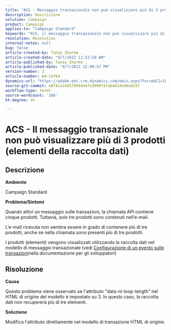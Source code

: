 ```yaml
---
title: "ACS - Messaggio transazionale non può visualizzare più di 3 prodotti (elementi della raccolta dati)"
description: Descrizione
solution: Campaign
product: Campaign
applies-to: "Campaign Standard"
keywords: "KCS, il messaggio transazionale non può visualizzare più di 3 prodotti (elementi della raccolta dati)"
resolution: Resolution
internal-notes: null
bug: false
article-created-by: Tanay Sharma .
article-created-date: "9/7/2022 11:52:50 AM"
article-published-by: Tanay Sharma .
article-published-date: "9/7/2022 12:00:57 PM"
version-number: 3
article-number: KA-14764
dynamics-url: "https://adobe-ent.crm.dynamics.com/main.aspx?forceUCI=1&pagetype=entityrecord&etn=knowledgearticle&id=4e678f96-a32e-ed11-9db1-002248086735"
source-git-commit: e8f4ca2dd578944d4fe399074fab461de88ad247
workflow-type: tm+mt
source-wordcount: '166'
ht-degree: 4%

---
```


# ACS - Il messaggio transazionale non può visualizzare più di 3 prodotti (elementi della raccolta dati)

## Descrizione


<b>Ambiente</b>

Campaign Standard



<b>Problema/Sintomi</b>

Quando attivi un messaggio sulle transazioni, la chiamata API contiene cinque prodotti. Tuttavia, solo tre prodotti sono contenuti nell’e-mail.

L’e-mail ricevuta non sembra essere in grado di contenere più di tre prodotti, anche se nella chiamata sono presenti più di tre prodotti.

I prodotti (elementi) vengono visualizzati utilizzando la raccolta dati nel modello di messaggio transazionale (vedi [Configurazione di un evento sulle transazioni](https://experienceleague.adobe.com/docs/campaign-standard/using/communication-channels/transactional-messaging/event-configuration/configuring-transactional-event.html?lang=en)nella documentazione per gli sviluppatori)


## Risoluzione


<b>Causa</b>

Questo problema viene osservato se l&#39;attributo &quot;data-nl-loop-length&quot; nel HTML di origine del modello è impostato su 3. In questo caso, la raccolta dati non recupererà più di tre elementi.



<b>Soluzione</b>

Modifica l&#39;attributo direttamente nel modello di transazione HTML di origine.


